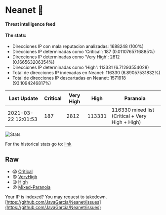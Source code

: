 # Neanet :hocho:
#### Threat intelligence feed
#### The stats:

- Direcciones IP con mala reputacion analizadas: 1688248 (100%)
- Direcciones IP determinadas como 'Critical':  187 (0.0110765716885%)
- Direcciones IP determinadas como 'Very High':  2812 (0.166563206354%)
- Direcciones IP determinadas como 'High':  113331 (6.71293554028)
- Total de direcciones IP indexadas en Neanet:  116330 (6.89057531832%)
- Total de direcciones IP descartadas en Neanet:  1571918 (93.1094246817%)

| Last Update | Critical | Very High | High | Paranoia |
| --- | --- | --- | --- | --- |
| 2021-03-22 12:01:53 | 187 | 2812 | 113331 | 116330 mixed list (Critical + Very High + High)|

![Stats](https://docs.google.com/spreadsheets/d/e/2PACX-1vSnaNMIXVabIpDJjufMlzH7poXnshF3mgd8Is1g9ytUEzVsP5my4Trn8f-xkoLLQ38xpL3HtmUexLo6/pubchart?oid=501124687&format=image)

For the historical stats go to: [link](/stats.csv)
## Raw
- :scream: [Critical](https://raw.githubusercontent.com/JavaGarcia/Neanet/master/blacklists/neanet_critical.txt)
- :fearful: [VeryHigh](https://raw.githubusercontent.com/JavaGarcia/Neanet/master/blacklists/neanet_veryHigh.txtt)
- :frowning: [High](https://raw.githubusercontent.com/JavaGarcia/Neanet/master/blacklists/neanet_high.txt)
- :dizzy_face: [Mixed-Paranoia](https://raw.githubusercontent.com/JavaGarcia/Neanet/master/blacklists/neanet_all.txt)


Your IP is indexed? You may request to takedown. [https://github.com/JavaGarcia/Neanet/issues](https://github.com/JavaGarcia/Neanet/issues)

























































































































































































































































































































































































































































































































































































































































































































































































































































































































































































































































































































































































































































































































































































































































































































































































































































































































































































































































































































































































































































































































































































































































































































































































































































































































































































































































































































































































































































































































































































































































































































































































































































































































































































































































































































































































































































































































































































































































































































































































































































































































































































































































































































































































































































































































































































































































































































































































































































































































































































































































































































































































































































